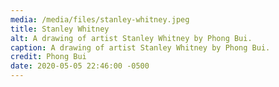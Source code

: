 ```yaml
---
media: /media/files/stanley-whitney.jpeg
title: Stanley Whitney
alt: A drawing of artist Stanley Whitney by Phong Bui.
caption: A drawing of artist Stanley Whitney by Phong Bui.
credit: Phong Bui
date: 2020-05-05 22:46:00 -0500
---
```


